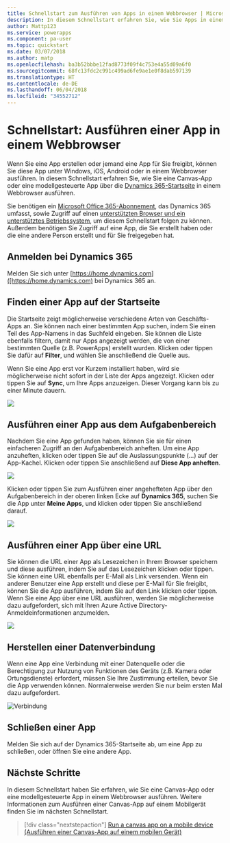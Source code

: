 ```yaml
---
title: Schnellstart zum Ausführen von Apps in einem Webbrowser | Microsoft-Dokumentation
description: In diesem Schnellstart erfahren Sie, wie Sie Apps in einem Webbrowser ausführen.
author: Mattp123
ms.service: powerapps
ms.component: pa-user
ms.topic: quickstart
ms.date: 03/07/2018
ms.author: matp
ms.openlocfilehash: ba3b52bbbe12fad8773f09f4c753e4a55d09a6f0
ms.sourcegitcommit: 68fc13fdc2c991c499ad6fe9ae1e0f8dab597139
ms.translationtype: HT
ms.contentlocale: de-DE
ms.lasthandoff: 06/04/2018
ms.locfileid: "34552712"
---
```

# <a name="quickstart-run-an-app-in-a-web-browser"></a>Schnellstart: Ausführen einer App in einem Webbrowser
Wenn Sie eine App erstellen oder jemand eine App für Sie freigibt, können Sie diese App unter Windows, iOS, Android oder in einem Webbrowser ausführen. In diesem Schnellstart erfahren Sie, wie Sie eine Canvas-App oder eine modellgesteuerte App über die [Dynamics 365-Startseite](https://home.dynamics.com) in einem Webbrowser ausführen.

Sie benötigen ein [Microsoft Office 365-Abonnement](https://signup.microsoft.com/Signup?OfferId=467eab54-127b-42d3-b046-3844b860bebf&dl=O365_BUSINESS_PREMIUM&ali=1), das Dynamics 365 umfasst, sowie Zugriff auf einen [unterstützten Browser und ein unterstütztes Betriebssystem](../maker/canvas-apps/limits-and-config.md), um diesem Schnellstart folgen zu können. Außerdem benötigen Sie Zugriff auf eine App, die Sie erstellt haben oder die eine andere Person erstellt und für Sie freigegeben hat.

## <a name="sign-in-to-dynamics-365"></a>Anmelden bei Dynamics 365
Melden Sie sich unter [https://home.dynamics.com]([https://home.dynamics.com) bei Dynamics 365 an.

## <a name="find-an-app-on-the-home-page"></a>Finden einer App auf der Startseite
Die Startseite zeigt möglicherweise verschiedene Arten von Geschäfts-Apps an. Sie können nach einer bestimmten App suchen, indem Sie einen Teil des App-Namens in das Suchfeld eingeben. Sie können die Liste ebenfalls filtern, damit nur Apps angezeigt werden, die von einer bestimmten Quelle (z.B. PowerApps) erstellt wurden. Klicken oder tippen Sie dafür auf **Filter**, und wählen Sie anschließend die Quelle aus.

Wenn Sie eine App erst vor Kurzem installiert haben, wird sie möglicherweise nicht sofort in der Liste der Apps angezeigt. Klicken oder tippen Sie auf **Sync**, um Ihre Apps anzuzeigen. Dieser Vorgang kann bis zu einer Minute dauern.

![](./media/run-app-browser/dynamics-365-home.png)

## <a name="run-an-app-from-the-task-pane"></a>Ausführen einer App aus dem Aufgabenbereich
Nachdem Sie eine App gefunden haben, können Sie sie für einen einfacheren Zugriff an den Aufgabenbereich anheften. Um eine App anzuheften, klicken oder tippen Sie auf die Auslassungspunkte (...) auf der App-Kachel. Klicken oder tippen Sie anschließend auf **Diese App anheften**.

![](./media/run-app-browser/homepage-pin.png)

Klicken oder tippen Sie zum Ausführen einer angehefteten App über den Aufgabenbereich in der oberen linken Ecke auf **Dynamics 365**, suchen Sie die App unter **Meine Apps**, und klicken oder tippen Sie anschließend darauf.

![](./media/run-app-browser/taskpane.png)

## <a name="run-an-app-from-a-url"></a>Ausführen einer App über eine URL
Sie können die URL einer App als Lesezeichen in Ihrem Browser speichern und diese ausführen, indem Sie auf das Lesezeichen klicken oder tippen. Sie können eine URL ebenfalls per E-Mail als Link versenden. Wenn ein anderer Benutzer eine App erstellt und diese per E-Mail für Sie freigibt, können Sie die App ausführen, indem Sie auf den Link klicken oder tippen. Wenn Sie eine App über eine URL ausführen, werden Sie möglicherweise dazu aufgefordert, sich mit Ihren Azure Active Directory-Anmeldeinformationen anzumelden.

![](./media/run-app-browser/web-login.png)

## <a name="connect-to-data"></a>Herstellen einer Datenverbindung
Wenn eine App eine Verbindung mit einer Datenquelle oder die Berechtigung zur Nutzung von Funktionen des Geräts (z.B. Kamera oder Ortungsdienste) erfordert, müssen Sie Ihre Zustimmung erteilen, bevor Sie die App verwenden können. Normalerweise werden Sie nur beim ersten Mal dazu aufgefordert.

![Verbindung](./media/run-app-browser/app-connection.png)

## <a name="close-an-app"></a>Schließen einer App
Melden Sie sich auf der Dynamics 365-Startseite ab, um eine App zu schließen, oder öffnen Sie eine andere App.

## <a name="next-steps"></a>Nächste Schritte
In diesem Schnellstart haben Sie erfahren, wie Sie eine Canvas-App oder eine modellgesteuerte App in einem Webbrowser ausführen. Weitere Informationen zum Ausführen einer Canvas-App auf einem Mobilgerät finden Sie im nächsten Schnellstart.

> [!div class="nextstepaction"]
> [Run a canvas app on a mobile device (Ausführen einer Canvas-App auf einem mobilen Gerät)](run-app-client.md)
